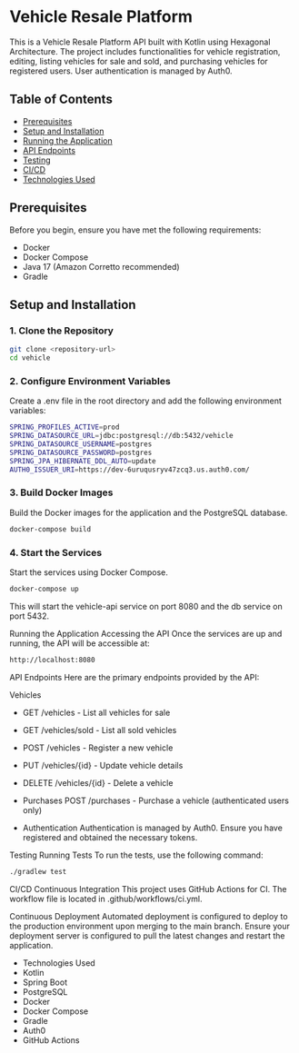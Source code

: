# Vehicle Resale Platform

This is a Vehicle Resale Platform API built with Kotlin using Hexagonal Architecture. The project includes functionalities for vehicle registration, editing, listing vehicles for sale and sold, and purchasing vehicles for registered users. User authentication is managed by Auth0.

## Table of Contents
- [Prerequisites](#prerequisites)
- [Setup and Installation](#setup-and-installation)
- [Running the Application](#running-the-application)
- [API Endpoints](#api-endpoints)
- [Testing](#testing)
- [CI/CD](#cicd)
- [Technologies Used](#technologies-used)

## Prerequisites

Before you begin, ensure you have met the following requirements:
- Docker
- Docker Compose
- Java 17 (Amazon Corretto recommended)
- Gradle

## Setup and Installation

### 1. Clone the Repository
```bash
git clone <repository-url>
cd vehicle
```

### 2. Configure Environment Variables
Create a .env file in the root directory and add the following environment variables:
```bash
SPRING_PROFILES_ACTIVE=prod
SPRING_DATASOURCE_URL=jdbc:postgresql://db:5432/vehicle
SPRING_DATASOURCE_USERNAME=postgres
SPRING_DATASOURCE_PASSWORD=postgres
SPRING_JPA_HIBERNATE_DDL_AUTO=update
AUTH0_ISSUER_URI=https://dev-6uruqusryv47zcq3.us.auth0.com/
```

### 3. Build Docker Images
Build the Docker images for the application and the PostgreSQL database.
```bash
docker-compose build
```

### 4. Start the Services
Start the services using Docker Compose.
```bash
docker-compose up
```

This will start the vehicle-api service on port 8080 and the db service on port 5432.

Running the Application
Accessing the API
Once the services are up and running, the API will be accessible at:
```bash
http://localhost:8080
```

API Endpoints
Here are the primary endpoints provided by the API:

Vehicles
- GET /vehicles - List all vehicles for sale
- GET /vehicles/sold - List all sold vehicles
- POST /vehicles - Register a new vehicle
- PUT /vehicles/{id} - Update vehicle details
- DELETE /vehicles/{id} - Delete a vehicle

- Purchases
POST /purchases - Purchase a vehicle (authenticated users only)

- Authentication
Authentication is managed by Auth0. Ensure you have registered and obtained the necessary tokens.


Testing
Running Tests
To run the tests, use the following command:
```bash
./gradlew test
```

CI/CD
Continuous Integration
This project uses GitHub Actions for CI. The workflow file is located in .github/workflows/ci.yml.

Continuous Deployment
Automated deployment is configured to deploy to the production environment upon merging to the main branch. Ensure your deployment server is configured to pull the latest changes and restart the application.

- Technologies Used
- Kotlin
- Spring Boot
- PostgreSQL
- Docker
- Docker Compose
- Gradle
- Auth0
- GitHub Actions


